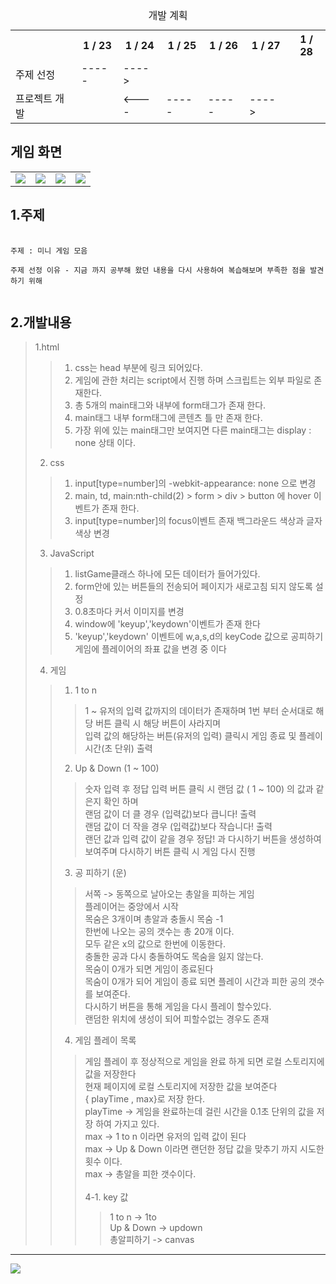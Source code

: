 <table>
  <caption>개발 계획</caption>
  <tr>
    <th></th> <th>1 / 23</th><th>1 / 24</th><th>1 / 25</th><th>1 / 26</th><th>1 / 27</th><th>1 / 28</th>
  </tr>
  <tr>
    <td>주제 선정</td><td>-----</td><td>----></td><td></td><td></td><td></td><td></td>
  </tr>
  <tr>
    <td>프로젝트 개발</td><td></td><td><----</td><td>-----</td><td>-----</td><td>----></td><td></td>
  </tr>
</table>
<h2>게임 화면</h2>
<table>
  <tr>
    <td><img src ="https://github.com/sinhyeongi/WebProject/assets/106128885/a7f7c6ac-041f-4b08-9832-a2326d1f15bb"/></td>
    <td><img src="https://github.com/sinhyeongi/WebProject/assets/106128885/197e2617-63d4-4d37-8796-dad48caa02d8"/></td>
    <td><img src="https://github.com/sinhyeongi/WebProject/assets/106128885/e5fcd711-8edd-496b-820c-bbf294a89726"/></td>
    <td><img src="https://github.com/sinhyeongi/WebProject/assets/106128885/baf94bbf-7f2a-482f-a2f2-c7f5b968311a"/></td>
  </tr>
</table>
<h2>1.주제</h2>  
<pre>
  <code>
주제 : 미니 게임 모음<br/>
주제 선정 이유 - 지금 까지 공부해 왔던 내용을 다시 사용하여 복습해보며 부족한 점을 발견 하기 위해
  </code>
</pre>
<h2>2.개발내용</h2>

> 1.html
> > 1. css는 head 부분에 링크 되어있다.<br/>
> > 2. 게임에 관한 처리는 script에서 진행 하며 스크립트는 외부 파일로 존재한다.<br/>
> > 3. 총 5개의 main태그와 내부에 form태그가 존재 한다.<br/>
> > 4. main태그 내부 form태그에 콘텐츠 틀 만 존재 한다.<br/>
> > 5. 가장 위에 있는 main태그만 보여지면 다른 main태그는 display : none 상태 이다.<br/>
> 2. css
>  > 1. input[type=number]의 -webkit-appearance: none 으로 변경<br/>
>  > 2. main, td, main:nth-child(2) > form > div > button 에 hover 이벤트가 존재 한다.<br/>
>  > 3. input[type=number]의 focus이벤트 존재 백그라운드 색상과 글자 색상 변경<br/>
> 3. JavaScript
> > 1. listGame클래스 하나에 모든 데이터가 들어가있다.
> > 2. form안에 있는 버튼들의 전송되어 페이지가 새로고침 되지 않도록 설정
> > 3. 0.8초마다 커서 이미지를 변경
> > 4. window에 'keyup','keydown'이벤트가 존재 한다
> > 5. 'keyup','keydown' 이벤트에 w,a,s,d의 keyCode 값으로 공피하기 게임에 플레이어의 좌표 값을 변경 중 이다
> 4. 게임
> > 1. 1 to n
> > > 1 ~ 유저의 입력 값까지의 데이터가 존재하며 1번 부터 순서대로 해당 버튼 클릭 시 해당 버튼이 사라지며<br/>
> > > 입력 값의 해당하는 버튼(유저의 입력) 클릭시 게임 종료 및 플레이 시간(초 단위) 출력<br/>
> > 2. Up & Down (1 ~ 100)<br/>
> > > 숫자 입력 후 정답 입력 버튼 클릭 시 랜덤 값 ( 1 ~ 100) 의 값과 같은지 확인 하며<br/>
> > > 랜덤 값이 더 클 경우 (입력값)보다 큽니다! 출력<br/>
> > > 랜덤 값이 더 작을 경우 (입력값)보다 작습니다! 출력<br/>
> > > 랜던 값과 입력 값이 같을 경우 정답! 과 다시하기 버튼을 생성하여 보여주며 다시하기 버튼 클릭 시 게임 다시 진행<br/>
> > 3. 공 피하기 (운)
> > > 서쪽 -> 동쪽으로 날아오는 총알을 피하는 게임<br/>
> > > 플레이어는 중앙에서 시작<br/>
> > > 목숨은 3개이며 총알과 충돌시 목숨 -1<br/>
> > > 한번에 나오는 공의 갯수는 총 20개 이다.<br/>
> > > 모두 같은 x의 값으로 한번에 이동한다.<br/>
> > > 충돌한 공과 다시 충돌하여도 목숨을 잃지 않는다.<br/>
> > > 목숨이 0개가 되면 게임이 종료된다<br/>
> > > 목숨이 0개가 되어 게임이 종료 되면 플레이 시간과 피한 공의 갯수를 보여준다.<br/>
> > > 다시하기 버튼을 통해 게임을 다시 플레이 할수있다.<br/>
> > > 랜덤한 위치에 생성이 되어 피할수없는 경우도 존재<br/>
> > 4. 게임 플레이 목록
> > > 게임 플레이 후 정상적으로 게임을 완료 하게 되면 로컬 스토리지에 값을 저장한다<br/>
> > > 현재 페이지에 로컬 스토리지에 저장한 값을 보여준다<br/>
> > > { playTime , max}로 저장 한다.<br/>
> > > playTime -> 게임을 완료하는데 걸린 시간을 0.1초 단위의 값을 저장 하여 가지고 있다.<br/>
> > > max -> 1 to n 이라면 유저의 입력 값이 된다<br/>
> > > max -> Up & Down 이라면 랜던한 정답 값을 맞추기 까지 시도한 횟수 이다.<br/>
> > > max -> 총알을 피한 갯수이다.<br/><br/>
> > > 4-1. key 값
> > > > 1 to n -> 1to<br/>
> > > > Up & Down -> updown<br/>
> > > > 총알피하기 -> canvas<br/>
<hr/>
<img src = "https://github.com/sinhyeongi/WebProject/assets/106128885/0db5b347-aa99-4f4d-bb17-3578ea54074f" />

